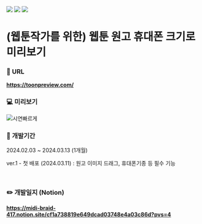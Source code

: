 <img src="https://img.shields.io/badge/HTML5-E34F26?style=for-the-badge&logo=HTML5&logoColor=white"/> <img src="https://img.shields.io/badge/CSS3-1572B6?style=for-the-badge&logo=CSS3&logoColor=white"/> <img src="https://img.shields.io/badge/JavaScript-F7DF1E?style=for-the-badge&logo=JavaScript&logoColor=white"/>

# (웹툰작가를 위한) 웹툰 원고 휴대폰 크기로 미리보기

### 🔗 URL

<b> https://toonpreview.com/ </b>

### 💻 미리보기

![시연빠르게](https://github.com/cheonjiyun/Toonpreview/assets/70828192/90ea7add-1213-4342-8956-24accb505cee)

### 📅 개발기간

2024.02.03 ~ 2024.03.13 (1개월)

ver.1 - 첫 배포 (2024.03.11) : 원고 이미지 드래그, 휴대폰기종 등 필수 기능

<br />

### ✏️ 개발일지 (Notion)

<b> https://midi-braid-417.notion.site/cf1a738819e649dcad03748e4a03c86d?pvs=4 </b>
